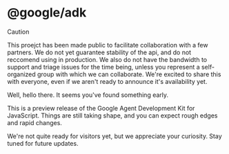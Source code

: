 # @google/adk

> [!CAUTION]
> This proejct has been made public to facilitate collaboration with a few 
> partners.  We do not yet guarantee stability of the api, and do not reccomend
> using in production. We also do not have the bandwidth to support and triage
> issues for the time being, unless you represent a self-organized group
> with which we can collaborate. We're excited to share this with everyone, 
> even if we aren't ready to announce it's availability yet.  

Well, hello there. It seems you've found something early.

This is a preview release of the Google Agent Development Kit for JavaScript.
Things are still taking shape, and you can expect rough edges and rapid changes.

We're not quite ready for visitors yet, but we appreciate your curiosity. Stay
tuned for future updates.
